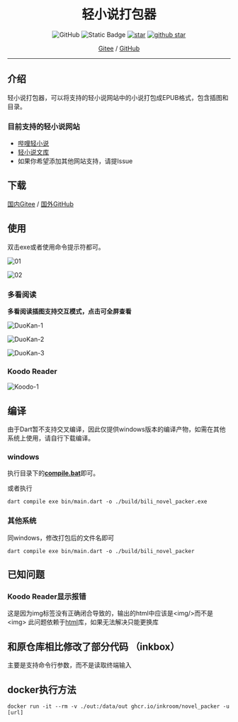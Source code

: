 <h1 align="center">轻小说打包器</h1>

<p align="center">
    <img alt="GitHub" src="https://img.shields.io/github/license/Montaro2017/bili_novel_packer">
    <img alt="Static Badge" src="https://img.shields.io/badge/language-Dart-britness">
    <a href='https://gitee.com/Montaro2017/bili_novel_packer/'><img src='https://gitee.com/Montaro2017/bili_novel_packer/badge/star.svg?theme=dark' alt='star'></img></a>
    <a target="_blank" href='https://github.com/Montaro2017/bili_novel_packer'>
		<img src="https://img.shields.io/github/stars/Montaro2017/bili_novel_packer?logo=GitHub" alt="github star"/>
	</a>
</p>

<p align="center">
    <a href="https://gitee.com/Montaro2017/bili_novel_packer">Gitee</a> / <a href="https://github.com/Montaro2017/bili_novel_packer">GitHub</a>
</p>

<hr/>

## 介绍

轻小说打包器，可以将支持的轻小说网站中的小说打包成EPUB格式，包含插图和目录。

### 目前支持的轻小说网站
 - [哔哩轻小说](https://www.linovelib.com)
 - [轻小说文库](https://www.wenku8.net/login.php)
 - 如果你希望添加其他网站支持，请提Issue

## 下载

[国内Gitee](https://gitee.com/Montaro2017/bili_novel_packer/releases) / [国外GitHub](https://github.com/Montaro2017/bili_novel_packer/releases)

## 使用
双击exe或者使用命令提示符都可。

![01](./images/img.png)

![02](./images/img_1.png)


### 多看阅读

**多看阅读插图支持交互模式，点击可全屏查看**

![DuoKan-1](./images/duokan-1.jpg)

![DuoKan-2](./images/duokan-2.jpg)

![DuoKan-3](./images/duokan-3.jpg)

### Koodo Reader

![Koodo-1](./images/koodo-1.png)

## 编译

由于Dart暂不支持交叉编译，因此仅提供windows版本的编译产物，如需在其他系统上使用，请自行下载编译。

### windows
执行目录下的[**compile.bat**](./compile.bat)即可。

或者执行
```
dart compile exe bin/main.dart -o ./build/bili_novel_packer.exe
```

### 其他系统
同windows，修改打包后的文件名即可
```
dart compile exe bin/main.dart -o ./build/bili_novel_packer
```

## 已知问题
### Koodo Reader显示报错
这是因为img标签没有正确闭合导致的，输出的html中应该是&lt;img/&gt;而不是&lt;img&gt;
此问题依赖于[html](https://github.com/dart-lang/html)库，如果无法解决只能更换库

## 和原仓库相比修改了部分代码 （inkbox）

主要是支持命令行参数，而不是读取终端输入

## docker执行方法

```shell
docker run -it --rm -v ./out:/data/out ghcr.io/inkroom/novel_packer -u [url]
```

